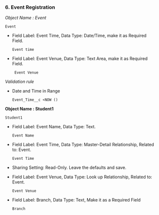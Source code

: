### 6. Event Registration

*Object Name : Event*
    
    Event

* Field Label: Event Time, Data Type: Date/Time, make it as Required Field. 
        
      Event time
* Field Label: Event Venue, Data Type: Text Area, make it as Required Field.  
    
       
       Event Venue
    
*Validation rule*
* Date and Time in Range
                          
      Event_Time__c <NOW ()

**Object Name : Student1**

    Student1
* Field Label: Event Name, Data Type: Text. 

      Event Name
* Field Label: Event Time, Data Type: Master-Detail Relationship, Related to: Event. 

      Event Time
* Sharing Setting: Read-Only. Leave the defaults and save. 
* Field Label: Event Venue, Data Type: Look up Relationship, Related to: Event. 

      Event Venue
* Field Label: Branch, Data Type: Text, Make it as a Required Field

      
      
      
      Branch
